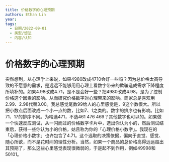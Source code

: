```yaml
---
title: 价格数字的心理预期
authors: Ethan Lin
year:
tags:
  - 日期/2022-09-01 
  - 类型/想法 
  - 内容/认知 
---
```



# 价格数字的心理预期






突然想到，从心理学上来说，如果4980改成4710会好一些吗？因为总价格太高导致的不愿意的需求，是远远不能够用用心理上看数字带来的欺骗造成需求下降程度所填补的。如果4.98改成4.71，是不是会好一些？把4980改成4.98，是为了控制价格这个因素的影响。从而研究价格数字对心理带来的影响。商家总是喜欢用2.99、2.98代替3.00。我总感觉尾数99给人的心里感觉是，9这个数很大。所以把小数点后面改成一个小一点的数，比如7、1之类的。数字的排序也有影响。比如71、17的排序不同。为啥选471，不选461  476  469？其他数字也可以的。如果做一个快速反应测试，从一闪而过的价格数字卡片中，选出你认为小的，然后测试结束后，获得一些你认为小的价格，姑且称为你的「心理价格小数字」。我现在的「心理价格小数字」也许包含了4.71。这个选取的决策依据，偏向于直觉、感觉、随心所欲，而不是花时间的理性分析。当然，如果一个商品的总价格高得远远超出其预期了，那么这些心里感觉表现很微弱的，于是起不到作用，例如49998和50101。
